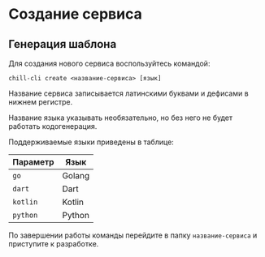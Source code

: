 # Создание сервиса

## Генерация шаблона

Для создания нового сервиса воспользуйтесь командой:

`chill-cli create <название-сервиса> [язык]`

Название сервиса записывается латинскими буквами и дефисами в нижнем регистре.

Название языка указывать необязательно, но без него не будет работать кодогенерация.

Поддерживаемые языки приведены в таблице:

| Параметр | Язык |
| ---- | ---- |
| `go` | Golang |
| `dart` | Dart |
| `kotlin` | Kotlin |
| `python` | Python |

По завершении работы команды перейдите в папку `название-сервиса` и приступите к разработке.